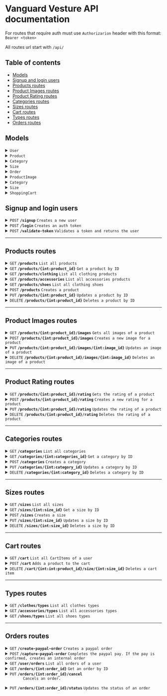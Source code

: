# Vanguard Vesture API documentation

For routes that require auth must use `Authorizarion` header with this format: `Bearer <token>`

All routes url start with `/api/`

## Table of contents

- [Models](#models)
- [Signup and login users](#signup-and-login-users)
- [Products routes](#products-routes)
- [Product Images routes](#product-images-routes)
- [Product Rating routes](#product-rating-routes)
- [Categories routes](#categories-routes)
- [Sizes routes](#sizes-routes)
- [Cart routes](#cart-routes)
- [Types routes](#types-routes)
- [Orders routes](#orders-routes)

## Models

<details>
<summary>
    <code>User</code>
</summary>
    
```json
{
    "id": int,
    "first_name": string,
    "last_name": string,
    "email": string,
    "address": string,
    "location": string,
    "payment_method": string,
    "is_admin": boolean
}
```

</details>

<details>
<summary>
    <code>Product</code>
</summary>
    
```json
{
    "id": int,
    "name": string,
    "price": float,
    "description": string,
    "color": string,
    "image_url": string,
    "category_id": int,
    "type": string,
    "created_at": string,
    "sizes_stock": [
        {
            "id": int,
            "quantity": int
        }
    ],
    "rating": float,
}
```
</details>

<details>
<summary>
    <code>Category</code>
</summary>
        
```json
{
    "id": int,
    "name": string,
}
```
</details>

<details>
<summary>
    <code>Size</code>
</summary>
            
```json
{
    "id": int,
    "name": string,
}
```
</details>

<details>
<summary>
    <code>Order</code>
</summary>

```json
{
    "id": int,
    "user_id": int,
    "status": string,
    "order_date": string,
    "billing_info": {
        "full_name": string,
        "address": string,
        "email": string,
        "phone_number": string
    },
    "total": float,
    "order_items": [
        {
            "product": 'Product object',
            "quantity": int,
            "size": 'Size object'
        }
    ]
}
```

</details>

<details>
<summary>
    <code>ProductImage</code>
</summary>
    
```json
{
    "id": int,
    "order": int,
    "image_url": string,
    "product_id": int
}
```

</details>

<details>
<summary>
    <code>Category</code>
</summary>
        
```json
{
    "id": int,
    "name": string
}
```
</details>

<details>
<summary>
    <code>Size</code>
</summary>

```json
{
    "id": int,
    "name": string
}
```

</details>

<details>
<summary>
    <code>ShoppingCart</code>
</summary>

Represents a product within a user's cart. A product can be added to a shopping cart several times, but with different sizes.

```json
{
    "id": int,
    "user_id": int,
    "product_id": int,
    "size_id": int,
    "quantity": int,
    "product": "Product object",
    "size": "Size object"
}
```

</details>

<!-- End models -->

## Signup and login users

<details>
<summary>
	<code>POST</code>
	<code><b>/signup</b></code>
	<code>Creates a new user</code>
</summary>

### Request Body

```json
{
    "first_name": string,
    "last_name": string,
    "email": string,
    "password": string,
    "address": string,
    "location": string
}
```

### Responses

> | http code | content-type       | response                                 |
> | --------- | ------------------ | ---------------------------------------- |
> | `201`     | `application/json` | `{"message": "User created succefully"}` |
> | `409`     | `application/json` | `{"message": "Email already in use"}`    |
> | `400`     | `application/json` | `{"message": "Password is required"}`    |

</details>

<details>
<summary>
	<code>POST</code>
	<code><b>/login</b></code>
	<code>Creates an auth token</code>
</summary>

### Request Body

```json
{
  "email": string,
  "password": string
}
```

### Responses

> | http code | content-type       | response                                                                   |
> | --------- | ------------------ | -------------------------------------------------------------------------- |
> | `200`     | `application/json` | `{"message": "Successful login", "token": string , "user": (User object)}` |
> | `401`     | `application/json` | `{"message": "Invalid credentials"}`                                       |
> | `400`     | `application/json` | `{"message": "InEmail and password are required"}`                         |

</details>

<details>
<summary>
	<code>POST</code>
	<code><b>/validate-token</b></code>
	<code>Validates a token and returns the user</code>
</summary>

**Auth required** : YES

### Responses

> | http code | content-type       | response                                  |
> | --------- | ------------------ | ----------------------------------------- |
> | `200`     | `application/json` | `(User object)`                           |
> | `401`     | `application/json` | `{"msg": "Missing Authorization Header"}` |
> | `401`     | `application/json` | `{"msg": "Token has expired"}`            |
> | `422`     | `application/json` | `{"msg": "Not enough segments"}`          |

</details>

---

<!-- Product routes -->

## Products routes

<details>
<summary>
	<code>GET</code>
	<code><b>/products</b></code>
	<code>List all products</code>
</summary>

### Responses

> | http code | content-type       | response          |
> | --------- | ------------------ | ----------------- |
> | `200`     | `application/json` | `Array <Product>` |

</details>

<details>
<summary>
	<code>GET</code>
	<code><b>/products/{int:product_id}</b></code>
	<code>Get a product by ID</code>
</summary>

### Responses

> | http code | content-type       | response                           |
> | --------- | ------------------ | ---------------------------------- |
> | `200`     | `application/json` | `(Product object)`                 |
> | `404`     | `application/json` | `{"message": "Product not found"}` |

</details>

<details>
<summary>
	<code>GET</code>
	<code><b>/products/clothing</b></code>
	<code>List all clothing products</code>
</summary>

### Responses

> | http code | content-type       | response          |
> | --------- | ------------------ | ----------------- |
> | `200`     | `application/json` | `Array <Product>` |

</details>

<details>
<summary>
	<code>GET</code>
	<code><b>/products/accessories</b></code>
	<code>List all accessories products</code>
</summary>

### Responses

> | http code | content-type       | response          |
> | --------- | ------------------ | ----------------- |
> | `200`     | `application/json` | `Array <Product>` |

</details>

<details>
<summary>
	<code>GET</code>
	<code><b>/products/shoes</b></code>
	<code>List all clothing shoes</code>
</summary>

### Responses

> | http code | content-type       | response          |
> | --------- | ------------------ | ----------------- |
> | `200`     | `application/json` | `Array <Product>` |

</details>

<details>
<summary>
	<code>POST</code>
	<code><b>/products</b></code>
	<code>Creates a product</code>
</summary>

**Auth required** : YES

**Admin required** : YES

### Request Body

```json
{
  "name": string,
  "price": float,
  "description": string,
  "color": string,
  "image_url": string,
  "category_id": int,
  "sizes_stock": [
    {
      "id": int,
      "stock": int
    }
  ],
  "type": string
}
```

### Responses

> | http code | content-type       | response                                        |
> | --------- | ------------------ | ----------------------------------------------- |
> | `200`     | `application/json` | `(Product object)`                              |
> | `422`     | `application/json` | `{"message": "Size with id (size_id) not found` |

</details>

<details>
<summary>
	<code>PUT</code>
	<code><b>/products/{int:product_id}</b></code>
	<code>Updates a product by ID</code>
</summary>

**Auth required** : YES

**Admin required** : YES

### Request Body

```json
{
  "name": string,
  "price": float,
  "description": string,
  "color": string,
  "image_url": string,
  "category_id": int,
  "sizes_stock": [
    {
      "id": int,
      "stock": int
    }
  ],
  "type": string
}
```

### Responses

> | http code | content-type       | response                                        |
> | --------- | ------------------ | ----------------------------------------------- |
> | `200`     | `application/json` | `(Product object)`                              |
> | `404`     | `application/json` | `{"message": "Product not found"}`              |
> | `422`     | `application/json` | `{"message": "Size with id (size_id) not found` |

</details>

<details>
<summary>
	<code>DELETE</code>
	<code><b>/products/{int:product_id}</b></code>
	<code>Deletes a product by ID</code>
</summary>

**Auth required** : YES

**Admin required** : YES

### Responses

> | http code | content-type               | response                           |
> | --------- | -------------------------- | ---------------------------------- |
> | `204`     | `text/html; charset=utf-8` |                                    |
> | `404`     | `application/json`         | `{"message": "Product not found"}` |

</details>

<!-- End product routes -->

---

<!-- Product Images routes -->

## Product Images routes

<!-- Images routes -->
<details>
<summary>
    <code>GET</code>
    <code><b>/products/{int:product_id}/images</b></code>
    <code>Gets all images of a product</code>
</summary>

### Responses

> | http code | content-type       | response               |
> | --------- | ------------------ | ---------------------- |
> | `200`     | `application/json` | `Array <ProductImage>` |

</details>

<details>

<summary>
    <code>POST</code>
    <code><b>/products/{int:product_id}/images</b></code>
    <code>Creates a new image for a product</code>
</summary>

**Auth required** : YES

**Admin required** : YES

### Request Body

```json
{
    "image_url": string,
    "order": int
}
```

### Responses

> | http code | content-type       | response                              |
> | --------- | ------------------ | ------------------------------------- |
> | `200`     | `application/json` | `(ProductImage object)`               |
> | `404`     | `application/json` | `{"message": "Product not found"}`    |
> | `422`     | `application/json` | `{"message": "Image URL is required"` |
> | `422`     | `application/json` | `{"message": "Order is required"`     |

</details>

<details>
<summary>
    <code>PUT</code>
    <code><b>/products/{int:product_id}/images/{int:image_id}</b></code>
    <code>Updates an image of a product</code>
</summary>

**Auth required** : YES

**Admin required** : YES

### Request Body

```json
{
    "image_url": string,
    "order": int
}
```

### Responses

> | http code | content-type       | response                                 |
> | --------- | ------------------ | ---------------------------------------- |
> | `200`     | `application/json` | `(ProductImage object)`                  |
> | `404`     | `application/json` | `{"message": "Product image not found"}` |

</details>

<details>
<summary>
    <code>DELETE</code>
    <code><b>/products/{int:product_id}/images/{int:image_id}</b></code>
    <code>Deletes an image of a product</code>
</summary>

**Auth required** : YES

**Admin required** : YES

### Responses

> | http code | content-type               | response                                 |
> | --------- | -------------------------- | ---------------------------------------- |
> | `204`     | `text/html; charset=utf-8` |                                          |
> | `404`     | `application/json`         | `{"message": "Product image not found"}` |

</details>
<!-- End images routes -->

---

<!-- Product Rating routes -->

## Product Rating routes

<details>
<summary>
    <code>GET</code>
    <code><b>/products/{int:product_id}/rating</b></code>
    <code>Gets the rating of a product</code>
</summary>

### Responses

> | http code | content-type       | response                                                                     |
> | --------- | ------------------ | ---------------------------------------------------------------------------- |
> | `200`     | `application/json` | `{"id": number, "rating": float, name: string, users_rating: Array <User> }` |
> | `404`     | `application/json` | `{"message": "Product not found"}`                                           |

</details>

<details>
<summary>
    <code>POST</code>
    <code><b>/products/{int:product_id}/rating</b></code>
    <code>Creates a new rating for a product</code>
</summary>

**Auth required** : YES

### Request Body

```json
{
    "rating": float
}
```

### Responses

> | http code | content-type       | response                                                     |
> | --------- | ------------------ | ------------------------------------------------------------ |
> | `200`     | `application/json` | `{"user_id": number, "product_id": number, "rating": float}` |
> | `404`     | `application/json` | `{"message": "Product not found"}`                           |

</details>

<details>
<summary>
    <code>PUT</code>
    <code><b>/products/{int:product_id}/rating</b></code>
    <code>Updates the rating of a product</code>
</summary>

**Auth required** : YES

### Request Body

```json
{
    "rating": float
}
```

### Responses

> | http code | content-type       | response                                                     |
> | --------- | ------------------ | ------------------------------------------------------------ |
> | `200`     | `application/json` | `{"user_id": number, "product_id": number, "rating": float}` |
> | `404`     | `application/json` | `{"message": "Product not found"}`                           |

</details>

<details>
<summary>
    <code>DELETE</code>
    <code><b>/products/{int:product_id}/rating</b></code>
    <code>Deletes the rating of a product</code>
</summary>

**Auth required** : YES

### Responses

> | http code | content-type               | response                           |
> | --------- | -------------------------- | ---------------------------------- |
> | `204`     | `text/html; charset=utf-8` |                                    |
> | `404`     | `application/json`         | `{"message": "Product not found"}` |

</details>

<!-- End product rating routes -->

---

<!-- Categories routes -->

## Categories routes

<details>
<summary>
	<code>GET</code>
	<code><b>/categories</b></code>
	<code>List all categories</code>
</summary>

### Responses

> | http code | content-type       | response           |
> | --------- | ------------------ | ------------------ |
> | `200`     | `application/json` | `Array <Category>` |

</details>

<details>
<summary>
	<code>GET</code>
	<code><b>/categories/{int:categories_id}</b></code>
	<code>Get a category by ID</code>
</summary>

### Responses

> | http code | content-type       | response                            |
> | --------- | ------------------ | ----------------------------------- |
> | `200`     | `application/json` | `(Category object)`                 |
> | `404`     | `application/json` | `{"message": "Category not found"}` |

</details>

<details>
<summary>
    <code>POST</code>
    <code><b>/categories</b></code>
    <code>Creates a category</code>
</summary>

**Auth required** : YES

**Admin required** : YES

### Request Body

```json
{
    "name": string,
    "id": number
}
```

### Responses

> | http code | content-type       | response                                   |
> | --------- | ------------------ | ------------------------------------------ |
> | `200`     | `application/json` | `(Category object)`                        |
> | `409`     | `application/json` | `{"message": "Category already exists"`    |
> | `409`     | `application/json` | `{"message": "Category ID already exists"` |
> | `422`     | `application/json` | `{"message": "Name is required"`           |
> | `422`     | `application/json` | `{"message": "ID is required"`             |

</details>

<details>
<summary>
    <code>PUT</code>
    <code><b>/categories/{int:category_id}</b></code>
    <code>Updates a category by ID</code>
</summary>

**Auth required** : YES

**Admin required** : YES

### Request Body

```json
{
    "name": string
}
```

### Responses

> | http code | content-type       | response                            |
> | --------- | ------------------ | ----------------------------------- |
> | `200`     | `application/json` | `(Category object)`                 |
> | `404`     | `application/json` | `{"message": "Category not found"}` |

</details>

<details>
<summary>
    <code>DELETE</code>
    <code><b>/categories/{int:category_id}</b></code>
    <code>Deletes a category by ID</code>
</summary>

**Auth required** : YES

**Admin required** : YES

### Responses

> | http code | content-type               | response                            |
> | --------- | -------------------------- | ----------------------------------- |
> | `204`     | `text/html; charset=utf-8` |                                     |
> | `404`     | `application/json`         | `{"message": "Category not found"}` |

</details>

<!-- End categories routes -->

---

<!-- Sizes routes -->

## Sizes routes

<details>
<summary>
    <code>GET</code>
    <code><b>/sizes</b></code>
    <code>List all sizes</code>
</summary>

### Responses

> | http code | content-type       | response       |
> | --------- | ------------------ | -------------- |
> | `200`     | `application/json` | `Array <Size>` |

</details>

<details>

<summary>
    <code>GET</code>
    <code><b>/sizes/{int:size_id}</b></code>
    <code>Get a size by ID</code>
</summary>

### Responses

> | http code | content-type       | response                        |
> | --------- | ------------------ | ------------------------------- |
> | `200`     | `application/json` | `(Size object)`                 |
> | `404`     | `application/json` | `{"message": "Size not found"}` |

</details>

<details>
<summary>
    <code>POST</code>
    <code><b>/sizes</b></code>
    <code>Creates a size</code>
</summary>

**Auth required** : YES

**Admin required** : YES

### Request Body

```json
{
    "name": string,
    "category_id": number
}
```

### Responses

> | http code | content-type       | response                                 |
> | --------- | ------------------ | ---------------------------------------- |
> | `200`     | `application/json` | `(Size object)`                          |
> | `409`     | `application/json` | `{"message": "Size name already exists"` |
> | `422`     | `application/json` | `{"message": "Name is required"`         |
> | `422`     | `application/json` | `{"message": "Category ID is required"`  |

</details>

<details>
<summary>
    <code>PUT</code>
    <code><b>/sizes/{int:size_id}</b></code>
    <code>Updates a size by ID</code>
</summary>

**Auth required** : YES

**Admin required** : YES

### Request Body

```json
{
    "name": string,
    "category_id": number
}
```

### Responses

> | http code | content-type       | response                        |
> | --------- | ------------------ | ------------------------------- |
> | `200`     | `application/json` | `(Size object)`                 |
> | `404`     | `application/json` | `{"message": "Size not found"}` |

</details>

<details>
<summary>
    <code>DELETE</code>
    <code><b>/sizes/{int:size_id}</b></code>
    <code>Deletes a size by ID</code>
</summary>

**Auth required** : YES

**Admin required** : YES

### Responses

> | http code | content-type               | response                        |
> | --------- | -------------------------- | ------------------------------- |
> | `204`     | `text/html; charset=utf-8` |                                 |
> | `404`     | `application/json`         | `{"message": "Size not found"}` |

</details>

<!-- End sizes routes -->

---

<!-- Cart routes -->

## Cart routes

<details>
<summary>
    <code>GET</code>
    <code><b>/cart</b></code>
    <code>List all CartItems of a user</code>
</summary>

**Auth required** : YES

### Responses

> | http code | content-type       | response           |
> | --------- | ------------------ | ------------------ |
> | `200`     | `application/json` | `Array <CartItem>` |

</details>

<details>
<summary>
    <code>POST</code>
    <code><b>/cart</b></code>
    <code>Adds a product to the cart</code>
</summary>

If the product is already in the cart, the quantity will be updated.

**Auth required** : YES

### Request Body

```json
{
    "product_id": number,
    "size_id": number,
    "quantity": number
}
```

### Responses

> | http code | content-type       | response                                        |
> | --------- | ------------------ | ----------------------------------------------- |
> | `200`     | `application/json` | `Array <ShoppingCart>`                          |
> | `404`     | `application/json` | `{"message": "Product not found"}`              |
> | `404`     | `application/json` | `{"message": "Size not found"}`                 |
> | `422`     | `application/json` | `{"message": "Value quantity is missing"`       |
> | `422`     | `application/json` | `{"message": "Quantity must be greater than 0"` |
> | `409`     | `application/json` | `{"message": "Not enough stock"`                |
> | `422`     | `application/json` | `{"message": "Value size_id is missing"`        |
> | `422`     | `application/json` | `{"message": "Value product_id is missing"`     |

</details>

<details>
<summary>
    <code>DELETE</code>
    <code><b>/cart/{int:int:product_id}/size/{int:size_id}</b></code>
    <code>Deletes a cart item</code>
</summary>

**Auth required** : YES

### Responses

> | http code | content-type       | response                                   |
> | --------- | ------------------ | ------------------------------------------ |
> | `200`     | `application/json` | `Array <ShoppingCart>`                     |
> | `404`     | `application/json` | `{"message": "Product not found"}`         |
> | `404`     | `application/json` | `{"message": "Size not found"}`            |
> | `404`     | `application/json` | `{"message": "Product not found in cart"}` |

</details>

<!-- End cart routes -->

---

<!-- Types routes -->

## Types routes

<details>
<summary>
    <code>GET</code>
    <code><b>/clothes/types</b></code>
    <code>List all clothes types</code>
</summary>

### Responses

> | http code | content-type       | response         |
> | --------- | ------------------ | ---------------- |
> | `200`     | `application/json` | `Array <string>` |

</details>

<details>
<summary>
    <code>GET</code>
    <code><b>/accessories/types</b></code>
    <code>List all accessories types</code>
</summary>

### Responses

> | http code | content-type       | response         |
> | --------- | ------------------ | ---------------- |
> | `200`     | `application/json` | `Array <string>` |

</details>

<details>
<summary>
    <code>GET</code>
    <code><b>/shoes/types</b></code>
    <code>List all shoes types</code>
</summary>

### Responses

> | http code | content-type       | response         |
> | --------- | ------------------ | ---------------- |
> | `200`     | `application/json` | `Array <string>` |

</details>

<!-- End types routes -->

---

<!-- Orders routes -->

## Orders routes

<details>
<summary>
    <code>GET</code>
    <code><b>/create-paypal-order</b></code>
    <code>Creates a paypal order</code>
</summary>

**Auth required** : YES

## Request Body

```json
{
    "cart": Array <ShoppingCart>
}
```

### Responses

> | http code | content-type       | response                                                   |
> | --------- | ------------------ | ---------------------------------------------------------- |
> | `200`     | `application/json` | `Paypal response`                                          |
> | `422`     | `application/json` | `{"message": "Cart is empty"}`                             |
> | `404`     | `application/json` | `{"message": "Product not found"}`                         |
> | `404`     | `application/json` | `{"message": "Size not found"}`                            |
> | `400`     | `application/json` | `{"message": "Product does not have stock for this size"}` |
> | `400`     | `application/json` | `{"message": "Not enough stock", "stock": number}`         |

</details>

<details>
<summary>
    <code>POST</code>
    <code><b>/capture-paypal-order</b></code>
    <code>Completes the paypal pay. If the pay is confirmed, creates an internal order</code>
</summary>

**Auth required** : YES

## Request Body

```json
{
    "orderID": string, // Paypal order ID
    "cart": Array <ShoppingCart>,
    "billing_info": {
        "full_name": string,
        "address": string,
        "email": string,
        "phone_number": string
    },
    "fromCart": boolean
}
```

### Responses

> | http code | content-type       | response                                                             |
> | --------- | ------------------ | -------------------------------------------------------------------- |
> | `200`     | `application/json` | `{"message": "Order created successfully", "order": (Order object)}` |

</details>

<details>

<summary>
    <code>GET</code>
    <code><b>/user/orders</b></code>
    <code>List all orders of a user</code>
</summary>

**Auth required** : YES

### Responses

> | http code | content-type       | response        |
> | --------- | ------------------ | --------------- |
> | `200`     | `application/json` | `Array <Order>` |

</details>

<details>
<summary>
    <code>GET</code>
    <code><b>/orders/{int:order_id}</b></code>
    <code>Get an order by ID</code>
</summary>

**Auth required** : YES

### Responses

> | http code | content-type       | response                         |
> | --------- | ------------------ | -------------------------------- |
> | `200`     | `application/json` | `(Order object)`                 |
> | `404`     | `application/json` | `{"message": "Order not found"}` |

</details>

<details>
<summary>
    <code>PUT</code>
    <code><b>/orders/{int:order_id}/cancel</b></code>
    <code>
        Cancels an order.
    </code>
</summary>

 If the order is not in 'in progress' status, it will not be cancelled. If the order is cancelled, the stock of the products will be updated.

**Auth required** : YES

### Responses

> | http code | content-type       | response                                  |
> | --------- | ------------------ | ----------------------------------------- |
> | `200`     | `application/json` | `(Order object)`                          |
> | `404`     | `application/json` | `{"message": "Order not found"}`          |
> | `400`     | `application/json` | `{"message": "Order cannot be canceled"}` |

</details>

<details>
<summary>
    <code>PUT</code>
    <code><b>/orders/{int:order_id}/status</b></code>
    <code>Updates the status of an order</code>
</summary>

**Auth required** : YES

**Admin required** : YES

### Request Body

```json
{
    "status": string
}
```

### Responses

> | http code | content-type       | response                            |
> | --------- | ------------------ | ----------------------------------- |
> | `200`     | `application/json` | `(Order object)`                    |
> | `404`     | `application/json` | `{"message": "Order not found"}`    |
> | `422`     | `application/json` | `{"message": "Status is required"}` |
> | `422`     | `application/json` | `{"message": "Invalid status"}`     |

</details>

<!-- End orders routes -->
